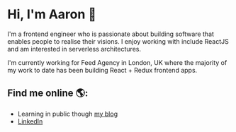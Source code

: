 # Hi, I'm Aaron 👋

I'm a frontend engineer who is passionate about building software that enables people to realise their visions. I enjoy working with include ReactJS and am interested in serverless architectures.

I'm currently working for Feed Agency in London, UK where the majority of my work to date has been building React + Redux frontend apps.

## Find me online 🌎:

- Learning in public though <a href="https://www.aaron-thompson.dev/">my blog</a>
- <a href="https://www.linkedin.com/in/aaron-thompson-96382a79/">LinkedIn</a>

